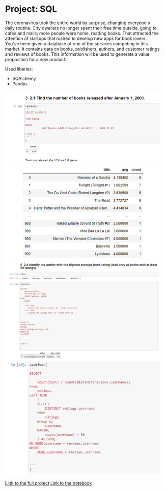 # Project: SQL

The coronavirus took the entire world by surprise, changing everyone's daily routine. City dwellers no longer spent their free time outside, going to cafes and malls; more people were home, reading books. That attracted the attention of startups that rushed to develop new apps for book lovers. You've been given a database of one of the services competing in this market. It contains data on books, publishers, authors, and customer ratings and reviews of books. This information will be used to generate a value proposition for a new product.

Used libaries:
- SQAlchemy
- Pandas

<p align="center"> 
<img src="sql/img1.png"> 
<img src="sql/img2.png"> 
<img src="sql/img3.png"> 
<img src="sql/img4.png"> 
</p>

[Link to the full project](https://github.com/Tommy-Python/Data-Analysis-Portfolio/blob/main/sql/README.md)
[Link to the notebook](https://github.com/Tommy-Python/Data-Analysis-Portfolio/blob/main/sql/SQL.ipynb)